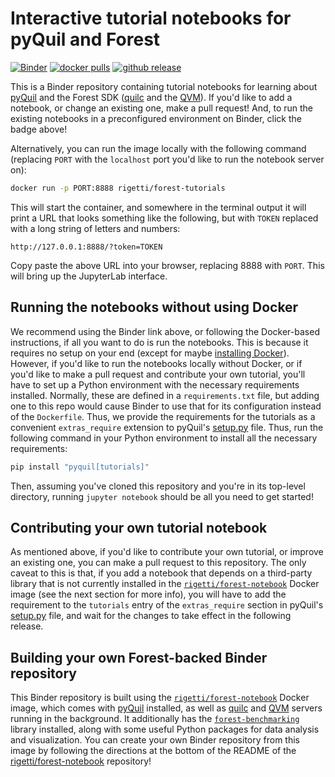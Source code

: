 Interactive tutorial notebooks for pyQuil and Forest
====================================================

[![Binder](https://mybinder.org/badge_logo.svg)][binder]
[![docker pulls][docker-badge]][docker-image]
[![github release][github-badge]][github-release]

This is a Binder repository containing tutorial notebooks for learning about [pyQuil][pyquil] and
the Forest SDK ([quilc][quilc] and the [QVM][qvm]). If you'd like to add a notebook, or change an
existing one, make a pull request! And, to run the existing notebooks in a preconfigured environment
on Binder, click the badge above!

Alternatively, you can run the image locally with the following command (replacing `PORT`
with the `localhost` port you'd like to run the notebook server on):

```bash
docker run -p PORT:8888 rigetti/forest-tutorials
```

This will start the container, and somewhere in the terminal output it will print a URL that
looks something like the following, but with `TOKEN` replaced with a long string of letters
and numbers:

```
http://127.0.0.1:8888/?token=TOKEN
```

Copy paste the above URL into your browser, replacing 8888 with `PORT`. This will bring up the
JupyterLab interface.

Running the notebooks without using Docker
------------------------------------------

We recommend using the Binder link above, or following the Docker-based instructions, if all
you want to do is run the notebooks. This is because it requires no setup on your end (except
for maybe [installing Docker][docker-docs]). However, if you'd like to run the notebooks locally
without Docker, or if you'd like to make a pull request and contribute your own tutorial, you'll
have to set up a Python environment with the necessary requirements installed. Normally, these are
defined in a `requirements.txt` file, but adding one to this repo would cause Binder to use that
for its configuration instead of the `Dockerfile`. Thus, we provide the requirements for the
tutorials as a convenient `extras_require` extension to pyQuil's [setup.py][pyquil-setup] file.
Thus, run the following command in your Python environment to install all the necessary
requirements:

```bash
pip install "pyquil[tutorials]"
```

Then, assuming you've cloned this repository and you're in its top-level directory, running
`jupyter notebook` should be all you need to get started!

Contributing your own tutorial notebook
---------------------------------------

As mentioned above, if you'd like to contribute your own tutorial, or improve an existing one,
you can make a pull request to this repository. The only caveat to this is that, if you add a
notebook that depends on a third-party library that is not currently installed in the
[`rigetti/forest-notebook`][forest-notebook] Docker image (see the next section for more info),
you will have to add the requirement to the `tutorials` entry of the `extras_require` section
in pyQuil's [setup.py][pyquil-setup] file, and wait for the changes to take effect in the
following release.

Building your own Forest-backed Binder repository
-------------------------------------------------

This Binder repository is built using the [`rigetti/forest-notebook`][forest-notebook] Docker
image, which comes with [pyQuil][pyquil] installed, as well as [quilc][quilc] and [QVM][qvm]
servers running in the background. It additionally has the [`forest-benchmarking`][benchmarking]
library installed, along with some useful Python packages for data analysis and visualization.
You can create your own Binder repository from this image by following the directions at the
bottom of the README of the [rigetti/forest-notebook][forest-notebook-repo] repository!

[arxiv]: https://arxiv.org/abs/2001.04449
[benchmarking]: https://github.com/rigetti/forest-benchmarking
[binder]: https://mybinder.org/v2/gh/rigetti/forest-tutorials/master?urlpath=lab/tree/Welcome.ipynb
[docker-badge]: https://img.shields.io/docker/pulls/rigetti/forest-tutorials.svg
[docker-docs]: https://docs.docker.com/
[docker-image]: https://hub.docker.com/r/rigetti/forest-tutorials
[forest-notebook]: https://hub.docker.com/r/rigetti/forest-notebook
[forest-notebook-repo]: https://github.com/rigetti/forest-notebook
[github-badge]: https://img.shields.io/github/v/release/rigetti/forest-tutorials
[github-release]: https://github.com/rigetti/forest-tutorials/releases
[gitlab-badge]: https://gitlab.com/rigetti/forest/forest-tutorials/badges/master/pipeline.svg
[gitlab-project]: https://gitlab.com/rigetti/forest/forest-tutorials/commits/master
[pyquil]: https://github.com/rigetti/pyquil
[pyquil-setup]: https://github.com/rigetti/pyquil/blob/master/setup.py
[qvm]: https://github.com/rigetti/qvm
[quilc]: https://github.com/rigetti/quilc
